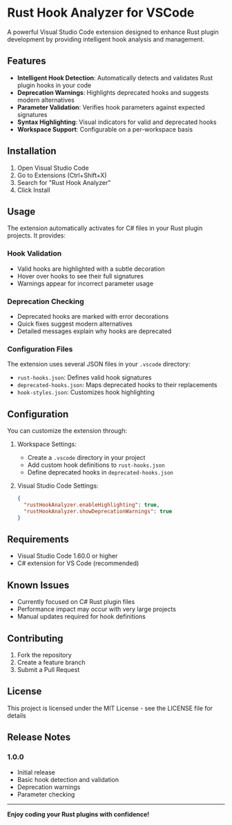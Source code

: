 # Rust Hook Analyzer for VSCode

A powerful Visual Studio Code extension designed to enhance Rust plugin development by providing intelligent hook analysis and management.

## Features

- **Intelligent Hook Detection**: Automatically detects and validates Rust plugin hooks in your code
- **Deprecation Warnings**: Highlights deprecated hooks and suggests modern alternatives
- **Parameter Validation**: Verifies hook parameters against expected signatures
- **Syntax Highlighting**: Visual indicators for valid and deprecated hooks
- **Workspace Support**: Configurable on a per-workspace basis

## Installation

1. Open Visual Studio Code
2. Go to Extensions (Ctrl+Shift+X)
3. Search for "Rust Hook Analyzer"
4. Click Install

## Usage

The extension automatically activates for C# files in your Rust plugin projects. It provides:

### Hook Validation
- Valid hooks are highlighted with a subtle decoration
- Hover over hooks to see their full signatures
- Warnings appear for incorrect parameter usage

### Deprecation Checking
- Deprecated hooks are marked with error decorations
- Quick fixes suggest modern alternatives
- Detailed messages explain why hooks are deprecated

### Configuration Files
The extension uses several JSON files in your `.vscode` directory:

- `rust-hooks.json`: Defines valid hook signatures
- `deprecated-hooks.json`: Maps deprecated hooks to their replacements
- `hook-styles.json`: Customizes hook highlighting

## Configuration

You can customize the extension through:

1. Workspace Settings:
   - Create a `.vscode` directory in your project
   - Add custom hook definitions to `rust-hooks.json`
   - Define deprecated hooks in `deprecated-hooks.json`

2. Visual Studio Code Settings:
   ```json
   {
     "rustHookAnalyzer.enableHighlighting": true,
     "rustHookAnalyzer.showDeprecationWarnings": true
   }
   ```

## Requirements

- Visual Studio Code 1.60.0 or higher
- C# extension for VS Code (recommended)

## Known Issues

- Currently focused on C# Rust plugin files
- Performance impact may occur with very large projects
- Manual updates required for hook definitions

## Contributing

1. Fork the repository
2. Create a feature branch
3. Submit a Pull Request

## License

This project is licensed under the MIT License - see the LICENSE file for details

## Release Notes

### 1.0.0
- Initial release
- Basic hook detection and validation
- Deprecation warnings
- Parameter checking

---

**Enjoy coding your Rust plugins with confidence!** 
